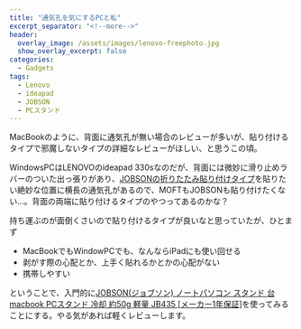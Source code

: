 ```yaml
---
title: "通気孔を気にするPCと私"
excerpt_separator: "<!--more-->"
header:
  overlay_image: /assets/images/lenovo-freephoto.jpg
  show_overlay_excerpt: false
categories:
  - Gadgets
tags:
  - Lenovo
  - ideapad
  - JOBSON
  - PCスタンド
---
```


MacBookのように、背面に通気孔が無い場合のレビューが多いが、貼り付けるタイプで邪魔しないタイプの詳細なレビューがほしい、と思うこの頃。

WindowsPCはLENOVOのideapad 330sなのだが、背面には微妙に滑り止めラバーのついた出っ張りがあり、[JOBSONの折りたたみ貼り付けタイプ](https://www.amazon.co.jp/dp/B01MAXT5LY/?coliid=I21DPNTV38VU45&colid=3ROK128E7PMLE&psc=1)を貼りたい絶妙な位置に横長の通気孔があるので、MOFTもJOBSONも貼り付けたくない...。背面の両端に貼り付けるタイプのやつってあるのかな？

持ち運ぶのが面倒くさいので貼り付けるタイプが良いなと思っていたが、ひとまず

- MacBookでもWindowPCでも、なんならiPadにも使い回せる
- 剥がす際の心配とか、上手く貼れるかとかの心配がない
- 携帯しやすい

ということで、入門的に[JOBSON(ジョブソン) ノートパソコン スタンド 台 macbook PCスタンド 冷却 約50g 軽量 JB435 [メーカー1年保証]](https://www.amazon.co.jp/JOBSON%E2%84%A2-%E3%83%8E%E3%83%BC%E3%83%88PC%E3%83%BB%E3%82%BF%E3%83%96%E3%83%AC%E3%83%83%E3%83%88-%E5%86%B7%E5%8D%B4%E3%82%B9%E3%82%BF%E3%83%B3%E3%83%89-%E3%82%A2%E3%83%AB%E3%83%9F%E3%83%8B%E3%82%A6%E3%83%A0%E8%A3%BD-JB435/dp/B0173F13LY/ref=pd_sbs_229_6/357-7773701-9525239?_encoding=UTF8&pd_rd_i=B0173F13LY&pd_rd_r=eb123517-7601-4caf-80bf-d4399f59fad9&pd_rd_w=CTLyc&pd_rd_wg=dS39q&pf_rd_p=c295905f-82f9-4d73-8142-c393a4211258&pf_rd_r=0KN69FA3RZJYTWCS3C2J&psc=1&refRID=0KN69FA3RZJYTWCS3C2J)を使ってみることにする。やる気があれば軽くレビューします。
